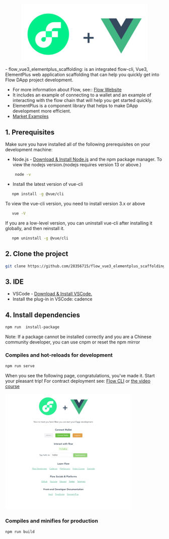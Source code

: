 <p align="center">
  <a href="https://flow.com/">
    <img width="400" src="src/assets/img/flow-vue.svg" />
  </a>
</p>
- flow_vue3_elementplus_scaffolding: is an integrated flow-cli, Vue3, ElementPlus web application scaffolding that can help you quickly get into Flow DApp project development.

-  For more information about Flow, see:: [Flow Website](https://flow.com/) <br/> 
-  It includes an example of connecting to a wallet and an example of interacting with the flow chain that will help you get started quickly.<br/> 
- ElementPlus is a component library that helps to make DApp development more efficient.<br/>
- [Market Examples](https://github.com/28356715/flow_vue3_marketplace_example)

## 1. Prerequisites
Make sure you have installed all of the following prerequisites on your development machine:

- Node.js - [Download & Install Node.js](https://nodejs.org/)  and the npm package manager.
   To view the nodejs version.(nodejs requires version 13 or above.)
  ```sh
   node -v
   ```
- Install the latest version of vue-cli
```sh
   npm install -g @vue/cli
```
   To view the vue-cli version, you need to install version 3.x or above
```sh
   vue -V
```
   If you are a low-level version, you can uninstall vue-cli after installing it globally, and then reinstall it.
```sh
   npm uninstall -g @vue/cli
```

## 2. Clone the project
```sh
git clone https://github.com/28356715/flow_vue3_elementplus_scaffolding.git
```


## 3. IDE
- VSCode - [Download & Install VSCode.](https://code.visualstudio.com/) <br/>
- Install the plug-in in VSCode: cadence

## 4. Install dependencies
```sh
npm run  install-package
```
Note: If a package cannot be installed correctly and you are a Chinese community developer, you can use cnpm or reset the npm mirror

### Compiles and hot-reloads for development
```sh
npm run serve
```

When you see the following page, congratulations, you've made it. Start your pleasant trip!
For contract deployment see: [Flow CLI](https://developers.flow.com/tools/flow-cli/account-add-contract) or [the video course](https://www.bilibili.com/video/BV1ct4y1T7uc/?spm_id_from=333.788.recommend_more_video.2&vd_source=ca965131813ddd4578944b811c237435)

<img width="400" src="src/assets/img/flow-vue.jpg" />


### Compiles and minifies for production
```
npm run build
```




